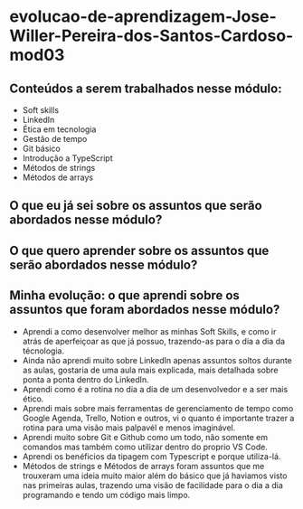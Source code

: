 # evolucao-de-aprendizagem-Jose-Willer-Pereira-dos-Santos-Cardoso-mod03

## Conteúdos a serem trabalhados nesse módulo:

- Soft skills
- LinkedIn
- Ética em tecnologia
- Gestão de tempo
- Git básico
- Introdução a TypeScript
- Métodos de strings
- Métodos de arrays

## O que eu já sei sobre os assuntos que serão abordados nesse módulo?



## O que quero aprender sobre os assuntos que serão abordados nesse módulo?



## Minha evolução: o que aprendi sobre os assuntos que foram abordados nesse módulo?

- Aprendi a como desenvolver melhor as minhas Soft Skills, e como ir atrás de aperfeiçoar as que já possuo, trazendo-as para o dia a dia da técnologia.
- Ainda não aprendi muito sobre LinkedIn apenas assuntos soltos durante as aulas, gostaria de uma aula mais explicada, mais detalhada sobre ponta a ponta dentro do LinkedIn.
- Aprendi como é a rotina no dia a dia de um desenvolvedor e a ser mais ético.
- Aprendi mais sobre mais ferramentas de gerenciamento de tempo como Google Agenda, Trello, Notion e outros, vi o quanto é importante trazer a rotina para uma visão mais palpavél e menos imaginável.
- Aprendi muito sobre Git e Github como um todo, não somente em comandos mas também como utilizar dentro do proprio VS Code.
- Aprendi os benéficios da tipagem com Typescript e porque utiliza-lá. 
- Métodos de strings e Métodos de arrays foram assuntos que me trouxeram uma ideia muito maior além do básico que já haviamos visto nas primeiras aulas, trazendo uma visão de facilidade para o dia a dia programando e tendo um código mais limpo. 

